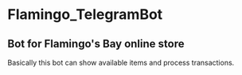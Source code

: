 # Flamingo_TelegramBot

## Bot for Flamingo's Bay online store

Basically this bot can show available items and process transactions.
